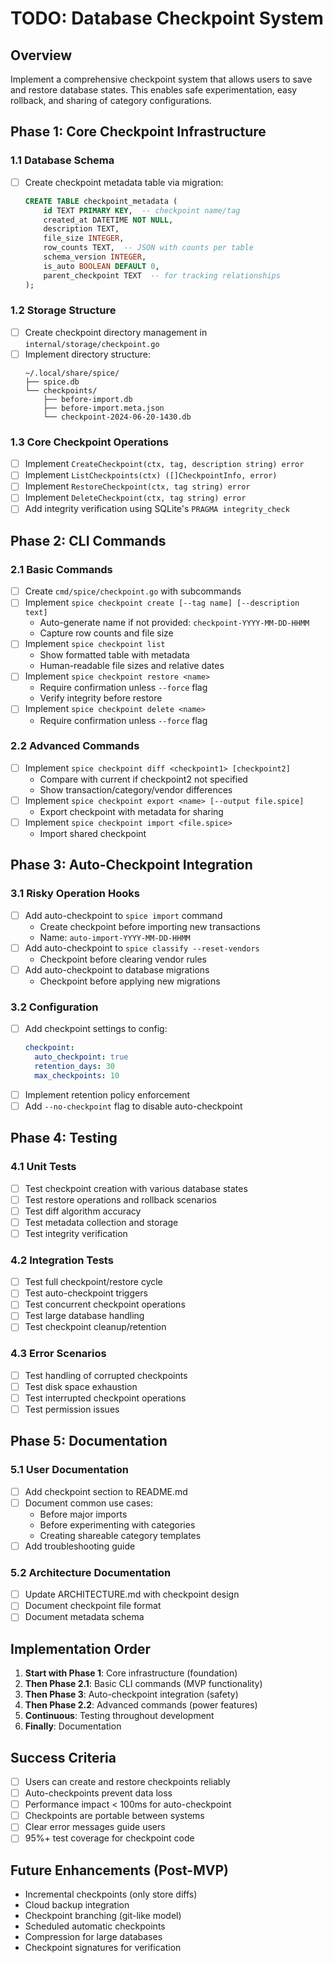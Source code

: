 # TODO: Database Checkpoint System

## Overview

Implement a comprehensive checkpoint system that allows users to save and restore database states. This enables safe experimentation, easy rollback, and sharing of category configurations.

## Phase 1: Core Checkpoint Infrastructure

### 1.1 Database Schema
- [ ] Create checkpoint metadata table via migration:
  ```sql
  CREATE TABLE checkpoint_metadata (
      id TEXT PRIMARY KEY,  -- checkpoint name/tag
      created_at DATETIME NOT NULL,
      description TEXT,
      file_size INTEGER,
      row_counts TEXT,  -- JSON with counts per table
      schema_version INTEGER,
      is_auto BOOLEAN DEFAULT 0,
      parent_checkpoint TEXT  -- for tracking relationships
  );
  ```

### 1.2 Storage Structure
- [ ] Create checkpoint directory management in `internal/storage/checkpoint.go`
- [ ] Implement directory structure:
  ```
  ~/.local/share/spice/
  ├── spice.db
  └── checkpoints/
      ├── before-import.db
      ├── before-import.meta.json
      └── checkpoint-2024-06-20-1430.db
  ```

### 1.3 Core Checkpoint Operations
- [ ] Implement `CreateCheckpoint(ctx, tag, description string) error`
- [ ] Implement `ListCheckpoints(ctx) ([]CheckpointInfo, error)`
- [ ] Implement `RestoreCheckpoint(ctx, tag string) error`
- [ ] Implement `DeleteCheckpoint(ctx, tag string) error`
- [ ] Add integrity verification using SQLite's `PRAGMA integrity_check`

## Phase 2: CLI Commands

### 2.1 Basic Commands
- [ ] Create `cmd/spice/checkpoint.go` with subcommands
- [ ] Implement `spice checkpoint create [--tag name] [--description text]`
  - Auto-generate name if not provided: `checkpoint-YYYY-MM-DD-HHMM`
  - Capture row counts and file size
- [ ] Implement `spice checkpoint list`
  - Show formatted table with metadata
  - Human-readable file sizes and relative dates
- [ ] Implement `spice checkpoint restore <name>`
  - Require confirmation unless `--force` flag
  - Verify integrity before restore
- [ ] Implement `spice checkpoint delete <name>`
  - Require confirmation unless `--force` flag

### 2.2 Advanced Commands
- [ ] Implement `spice checkpoint diff <checkpoint1> [checkpoint2]`
  - Compare with current if checkpoint2 not specified
  - Show transaction/category/vendor differences
- [ ] Implement `spice checkpoint export <name> [--output file.spice]`
  - Export checkpoint with metadata for sharing
- [ ] Implement `spice checkpoint import <file.spice>`
  - Import shared checkpoint

## Phase 3: Auto-Checkpoint Integration

### 3.1 Risky Operation Hooks
- [ ] Add auto-checkpoint to `spice import` command
  - Create checkpoint before importing new transactions
  - Name: `auto-import-YYYY-MM-DD-HHMM`
- [ ] Add auto-checkpoint to `spice classify --reset-vendors`
  - Checkpoint before clearing vendor rules
- [ ] Add auto-checkpoint to database migrations
  - Checkpoint before applying new migrations

### 3.2 Configuration
- [ ] Add checkpoint settings to config:
  ```yaml
  checkpoint:
    auto_checkpoint: true
    retention_days: 30
    max_checkpoints: 10
  ```
- [ ] Implement retention policy enforcement
- [ ] Add `--no-checkpoint` flag to disable auto-checkpoint

## Phase 4: Testing

### 4.1 Unit Tests
- [ ] Test checkpoint creation with various database states
- [ ] Test restore operations and rollback scenarios
- [ ] Test diff algorithm accuracy
- [ ] Test metadata collection and storage
- [ ] Test integrity verification

### 4.2 Integration Tests
- [ ] Test full checkpoint/restore cycle
- [ ] Test auto-checkpoint triggers
- [ ] Test concurrent checkpoint operations
- [ ] Test large database handling
- [ ] Test checkpoint cleanup/retention

### 4.3 Error Scenarios
- [ ] Test handling of corrupted checkpoints
- [ ] Test disk space exhaustion
- [ ] Test interrupted checkpoint operations
- [ ] Test permission issues

## Phase 5: Documentation

### 5.1 User Documentation
- [ ] Add checkpoint section to README.md
- [ ] Document common use cases:
  - Before major imports
  - Before experimenting with categories
  - Creating shareable category templates
- [ ] Add troubleshooting guide

### 5.2 Architecture Documentation
- [ ] Update ARCHITECTURE.md with checkpoint design
- [ ] Document checkpoint file format
- [ ] Document metadata schema

## Implementation Order

1. **Start with Phase 1**: Core infrastructure (foundation)
2. **Then Phase 2.1**: Basic CLI commands (MVP functionality)
3. **Then Phase 3**: Auto-checkpoint integration (safety)
4. **Then Phase 2.2**: Advanced commands (power features)
5. **Continuous**: Testing throughout development
6. **Finally**: Documentation

## Success Criteria

- [ ] Users can create and restore checkpoints reliably
- [ ] Auto-checkpoints prevent data loss
- [ ] Performance impact < 100ms for auto-checkpoint
- [ ] Checkpoints are portable between systems
- [ ] Clear error messages guide users
- [ ] 95%+ test coverage for checkpoint code

## Future Enhancements (Post-MVP)

- Incremental checkpoints (only store diffs)
- Cloud backup integration
- Checkpoint branching (git-like model)
- Scheduled automatic checkpoints
- Compression for large databases
- Checkpoint signatures for verification